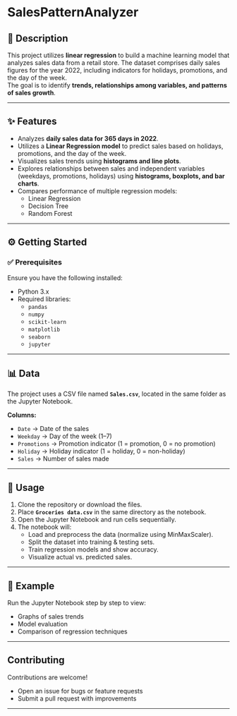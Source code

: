 # SalesPatternAnalyzer

## 📌 Description

This project utilizes **linear regression** to build a machine learning model that analyzes sales data from a retail store. The dataset comprises daily sales figures for the year 2022, including indicators for holidays, promotions, and the day of the week.  
The goal is to identify **trends, relationships among variables, and patterns of sales growth**.

---

## ✨ Features

- Analyzes **daily sales data for 365 days in 2022**.
- Utilizes a **Linear Regression model** to predict sales based on holidays, promotions, and the day of the week.
- Visualizes sales trends using **histograms and line plots**.
- Explores relationships between sales and independent variables (weekdays, promotions, holidays) using **histograms, boxplots, and bar charts**.
- Compares performance of multiple regression models:
  - Linear Regression
  - Decision Tree
  - Random Forest

---

## ⚙️ Getting Started

### ✅ Prerequisites

Ensure you have the following installed:

- Python 3.x
- Required libraries:
  - `pandas`
  - `numpy`
  - `scikit-learn`
  - `matplotlib`
  - `seaborn`
  - `jupyter`

---

## 📊 Data

The project uses a CSV file named **`Sales.csv`**, located in the same folder as the Jupyter Notebook.

**Columns:**

- `Date` → Date of the sales
- `Weekday` → Day of the week (1–7)
- `Promotions` → Promotion indicator (1 = promotion, 0 = no promotion)
- `Holiday` → Holiday indicator (1 = holiday, 0 = non-holiday)
- `Sales` → Number of sales made

---

## 🚀 Usage

1. Clone the repository or download the files.
2. Place **`Groceries data.csv`** in the same directory as the notebook.
3. Open the Jupyter Notebook and run cells sequentially.
4. The notebook will:
   - Load and preprocess the data (normalize using MinMaxScaler).
   - Split the dataset into training & testing sets.
   - Train regression models and show accuracy.
   - Visualize actual vs. predicted sales.

---

## 📌 Example

Run the Jupyter Notebook step by step to view:

- Graphs of sales trends
- Model evaluation
- Comparison of regression techniques

---

## Contributing

Contributions are welcome!

- Open an issue for bugs or feature requests
- Submit a pull request with improvements

---
